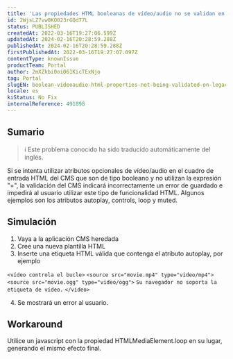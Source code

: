 ```yaml
---
title: 'Las propiedades HTML booleanas de vídeo/audio no se validan en el CMS heredado'
id: 2WjsLZ7vw0KO023rGQd77L
status: PUBLISHED
createdAt: 2022-03-16T19:27:06.599Z
updatedAt: 2024-02-16T20:28:59.288Z
publishedAt: 2024-02-16T20:28:59.288Z
firstPublishedAt: 2022-03-16T19:27:07.097Z
contentType: knownIssue
productTeam: Portal
author: 2mXZkbi0oi061KicTExNjo
tag: Portal
slugEN: boolean-videoaudio-html-properties-not-being-validated-on-legacy-cms
locale: es
kiStatus: No Fix
internalReference: 491898
---
```


## Sumario

>ℹ️ Este problema conocido ha sido traducido automáticamente del inglés.



Si se intenta utilizar atributos opcionales de vídeo/audio en el cuadro de entrada HTML del CMS que son de tipo booleano y no utilizan la expresión "=", la validación del CMS indicará incorrectamente un error de guardado e impedirá al usuario utilizar este tipo de funcionalidad HTML. Algunos ejemplos son los atributos autoplay, controls, loop y muted.



## Simulación


1) Vaya a la aplicación CMS heredada
2) Cree una nueva plantilla HTML
3) Inserte una etiqueta HTML válida que contenga el atributo autoplay, por ejemplo

`<vídeo controla el bucle>`
`<source src="movie.mp4" type="video/mp4">`
`<source src="movie.ogg" type="video/ogg">`
`Su navegador no soporta la etiqueta de vídeo.`
`</video>`

4) Se mostrará un error al usuario.




## Workaround


Utilice un javascript con la propiedad HTMLMediaElement.loop en su lugar, generando el mismo efecto final.

